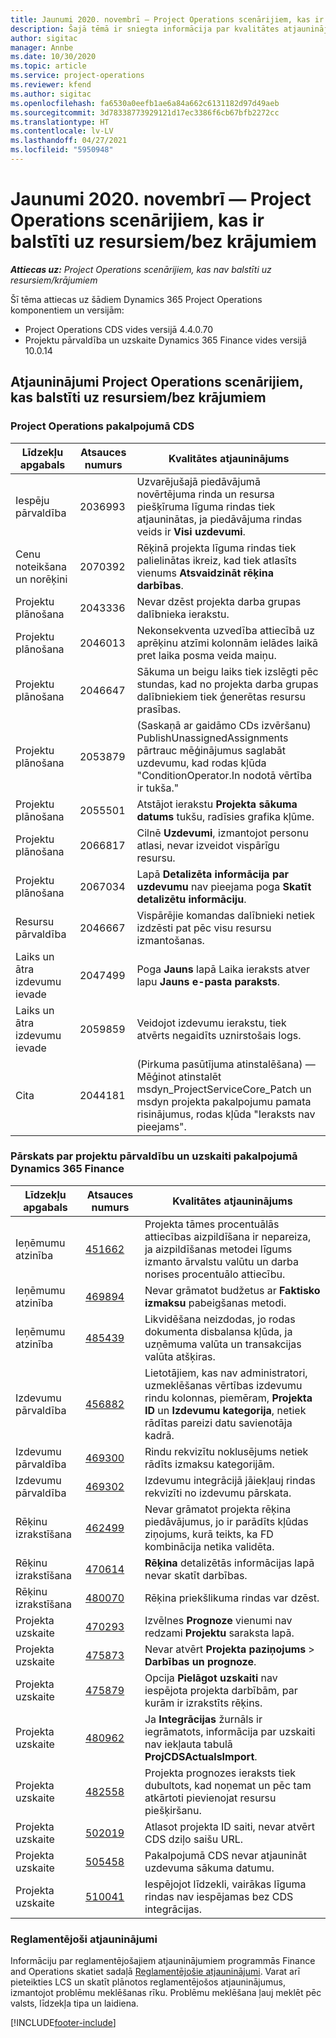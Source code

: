 ```yaml
---
title: Jaunumi 2020. novembrī — Project Operations scenārijiem, kas ir balstīti uz resursiem/bez krājumiem
description: Šajā tēmā ir sniegta informācija par kvalitātes atjauninājumiem, kas pieejami 2020. gada novembra laidienā Project Operations resursu/bez krājumu scenārijiem.
author: sigitac
manager: Annbe
ms.date: 10/30/2020
ms.topic: article
ms.service: project-operations
ms.reviewer: kfend
ms.author: sigitac
ms.openlocfilehash: fa6530a0eefb1ae6a84a662c6131182d97d49aeb
ms.sourcegitcommit: 3d78338773929121d17ec3386f6cb67bfb2272cc
ms.translationtype: HT
ms.contentlocale: lv-LV
ms.lasthandoff: 04/27/2021
ms.locfileid: "5950948"
---
```

# <a name="whats-new-november-2020---project-operations-for-resourcenon-stocked-based-scenarios"></a>Jaunumi 2020. novembrī — Project Operations scenārijiem, kas ir balstīti uz resursiem/bez krājumiem

_**Attiecas uz:** Project Operations scenārijiem, kas nav balstīti uz resursiem/krājumiem_

Šī tēma attiecas uz šādiem Dynamics 365 Project Operations komponentiem un versijām:

- Project Operations CDS vides versijā 4.4.0.70
- Projektu pārvaldība un uzskaite Dynamics 365 Finance vides versijā 10.0.14

## <a name="updates-to-project-operations-for-resource-non-stocked-based-scenarios"></a>Atjauninājumi Project Operations scenārijiem, kas balstīti uz resursiem/bez krājumiem

### <a name="project-operations-on-cds"></a>Project Operations pakalpojumā CDS

| Līdzekļu apgabals                 | Atsauces numurs | Kvalitātes atjauninājums                                                                                                                                                                    |
|------------------------------|------------------|-----------------------------------------------------------------------------------------------------------------------------------------------------------------------------------|
|   Iespēju pārvaldība       | 2036993          | Uzvarējušajā piedāvājumā novērtējuma rinda un resursa piešķīruma līguma rindas tiek atjauninātas, ja piedāvājuma rindas veids ir **Visi uzdevumi**.                                                 |
| Cenu noteikšana un norēķini          | 2070392          | Rēķinā projekta līguma rindas tiek palielinātas ikreiz, kad tiek atlasīts vienums **Atsvaidzināt rēķina darbības**.                                                                         |
| Projektu plānošana             | 2043336          | Nevar dzēst projekta darba grupas dalībnieka ierakstu.                                                                                                                                  |
| Projektu plānošana             | 2046013          | Nekonsekventa uzvedība attiecībā uz aprēķinu atzīmi kolonnām ielādes laikā pret laika posma veida maiņu.                                                                                   |
| Projektu plānošana             | 2046647          | Sākuma un beigu laiks tiek izslēgti pēc stundas, kad no projekta darba grupas dalībniekiem tiek ģenerētas resursu prasības.                                                                      |
| Projektu plānošana             | 2053879          | (Saskaņā ar gaidāmo CDs izvēršanu) PublishUnassignedAssignments pārtrauc mēģinājumus saglabāt uzdevumu, kad rodas kļūda "ConditionOperator.In nodotā vērtība ir tukša."                       |
| Projektu plānošana             | 2055501          | Atstājot ierakstu **Projekta sākuma datums** tukšu, radīsies grafika kļūme.                                                                                                      |
| Projektu plānošana             | 2066817          | Cilnē **Uzdevumi**, izmantojot personu atlasi, nevar izveidot vispārīgu resursu.                                                                                                   |
| Projektu plānošana             | 2067034          | Lapā **Detalizēta informācija par uzdevumu** nav pieejama poga **Skatīt detalizētu informāciju**.                                                                                                       |
| Resursu pārvaldība          | 2046667          | Vispārējie komandas dalībnieki netiek izdzēsti pat pēc visu resursu izmantošanas.                                                                                                    |
| Laiks un ātra izdevumu ievade | 2047499          | Poga **Jauns** lapā Laika ieraksts atver lapu **Jauns e-pasta paraksts**.                                                                                               |
| Laiks un ātra izdevumu ievade | 2059859          | Veidojot izdevumu ierakstu, tiek atvērts negaidīts uznirstošais logs.                                                                                                                         |
| Cita                        | 2044181          | (Pirkuma pasūtījuma atinstalēšana) — Mēģinot atinstalēt msdyn_ProjectServiceCore_Patch un msdyn projekta pakalpojumu pamata risinājumus, rodas kļūda "Ieraksts nav pieejams".  |

### <a name="project-management-and-accounting-in-dynamics-365-finance"></a>Pārskats par projektu pārvaldību un uzskaiti pakalpojumā Dynamics 365 Finance

| Līdzekļu apgabals        | Atsauces numurs | Kvalitātes atjauninājums                                                                                                                                                            |
|---------------------|------------------|---------------------------------------------------------------------------------------------------------------------------------------------------------------------------|
| Ieņēmumu atzinība | [451662](https://fix.lcs.dynamics.com/Issue/Details/?bugId=451662)           | Projekta tāmes procentuālās attiecības aizpildīšana ir nepareiza, ja aizpildīšanas metodei līgums izmanto ārvalstu valūtu un darba norises procentuālo attiecību.                     |
| Ieņēmumu atzinība | [469894](https://fix.lcs.dynamics.com/Issue/Details/?bugId=469894)           | Nevar grāmatot budžetus ar **Faktisko izmaksu** pabeigšanas metodi.                                                                                                    |
| Ieņēmumu atzinība | [485439](https://fix.lcs.dynamics.com/Issue/Details/?bugId=485439)           | Likvidēšana neizdodas, jo rodas dokumenta disbalansa kļūda, ja uzņēmuma valūta un transakcijas valūta atšķiras.                                              |
| Izdevumu pārvaldība  | [456882](https://fix.lcs.dynamics.com/Issue/Details/?bugId=456822)           | Lietotājiem, kas nav administratori, uzmeklēšanas vērtības izdevumu rindu kolonnas, piemēram, **Projekta ID** un **Izdevumu kategorija**, netiek rādītas pareizi datu savienotāja kadrā. |
| Izdevumu pārvaldība  | [469300](https://fix.lcs.dynamics.com/Issue/Details/?bugId=469300)           | Rindu rekvizītu noklusējums netiek rādīts izmaksu kategorijām.                                                                                                         |
| Izdevumu pārvaldība  | [469302](https://fix.lcs.dynamics.com/Issue/Details/?bugId=469302)           | Izdevumu integrācijā jāiekļauj rindas rekvizīti no izdevumu pārskata.                                                                                             |
| Rēķinu izrakstīšana           | [462499](https://fix.lcs.dynamics.com/Issue/Details/?bugId=462499)           | Nevar grāmatot projekta rēķina piedāvājumus, jo ir parādīts kļūdas ziņojums, kurā teikts, ka FD kombinācija netika validēta.                                                    |
| Rēķinu izrakstīšana           | [470614](https://fix.lcs.dynamics.com/Issue/Details/?bugId=470614)           | **Rēķina** detalizētās informācijas lapā nevar skatīt darbības.                                                                                                              |
| Rēķinu izrakstīšana           | [480070](https://fix.lcs.dynamics.com/Issue/Details/?bugId=480070)           | Rēķina priekšlikuma rindas var dzēst.                                                                                                                                  |
| Projekta uzskaite  | [470293](https://fix.lcs.dynamics.com/Issue/Details/?bugId=470293)           | Izvēlnes **Prognoze** vienumi nav redzami **Projektu** saraksta lapā.                                                                                                   |
| Projekta uzskaite  | [475873](https://fix.lcs.dynamics.com/Issue/Details/?bugId=475873)           | Nevar atvērt **Projekta paziņojums**   > **Darbības un prognoze**.                                                                                                       |
| Projekta uzskaite  | [475879](https://fix.lcs.dynamics.com/Issue/Details/?bugId=475879)           | Opcija **Pielāgot uzskaiti** nav iespējota projekta darbībām, par kurām ir izrakstīts rēķins.                                                                                                  |
| Projekta uzskaite  | [480962](https://fix.lcs.dynamics.com/Issue/Details/?bugId=480962)           | Ja **Integrācijas** žurnāls ir iegrāmatots, informācija par uzskaiti nav iekļauta tabulā **ProjCDSActualsImport**.                                                  |
| Projekta uzskaite  | [482558](https://fix.lcs.dynamics.com/Issue/Details/?bugId=482558)           | Projekta prognozes ieraksts tiek dubultots, kad noņemat un pēc tam atkārtoti pievienojat resursu piešķiršanu.                                                                            |
| Projekta uzskaite  | [502019](https://fix.lcs.dynamics.com/Issue/Details/?bugId=502019)           | Atlasot projekta ID saiti, nevar atvērt CDS dziļo saišu URL.                                                                                                         |
| Projekta uzskaite  | [505458](https://fix.lcs.dynamics.com/Issue/Details/?bugId=505458)           | Pakalpojumā CDS nevar atjaunināt uzdevuma sākuma datumu.                                                                                                                           |
| Projekta uzskaite  | [510041](https://fix.lcs.dynamics.com/Issue/Details/?bugId=510041)           | Iespējojot līdzekli, vairākas līguma rindas nav iespējamas bez CDS integrācijas.                                                                                   |

### <a name="regulatory-updates"></a>Reglamentējoši atjauninājumi
Informāciju par reglamentējošajiem atjauninājumiem programmās Finance and Operations skatiet sadaļā [Reglamentējošie atjauninājumi](/dynamics365/finance/localizations/regulatory-updates). Varat arī pieteikties LCS un skatīt plānotos reglamentējošos atjauninājumus, izmantojot problēmu meklēšanas rīku. Problēmu meklēšana ļauj meklēt pēc valsts, līdzekļa tipa un laidiena.


[!INCLUDE[footer-include](../includes/footer-banner.md)]